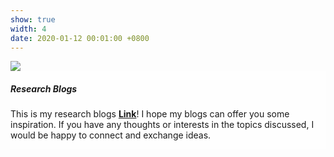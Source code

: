 ```yaml
---
show: true
width: 4
date: 2020-01-12 00:01:00 +0800
---
```

<div>
  <img data-src="{{ 'assets/images/covers/cover1.jpg' | relative_url }}" class="lazy w-100 rounded-xl" src="{{ '/assets/images/empty_300x200.png' | relative_url }}">

  <div class="card-img-overlay" style="overflow: scroll; background: rgb(255,255,255,0.8)">
    <h5 class="card-title">Research Blogs</h5>
    <p class="card-text">
      This is my research blogs  <a href="https://salt-sound-e6f.notion.site/Blogs-b00af1f8aaaf417e94f44036a1e53728?source=copy_link" target="_blank"><b>Link</b></a>! I hope my blogs can offer you some inspiration. If you have any thoughts or interests in the topics discussed, I would be happy to connect and exchange ideas.
    </p>
  </div>
</div>
